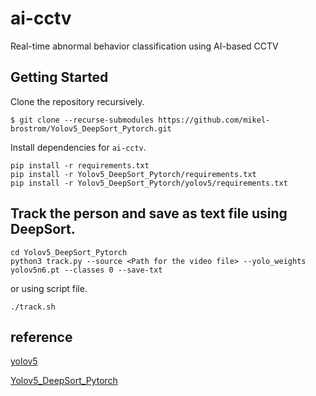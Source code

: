 # ai-cctv

Real-time abnormal behavior classification using AI-based CCTV

## Getting Started

Clone the repository recursively.

```
$ git clone --recurse-submodules https://github.com/mikel-brostrom/Yolov5_DeepSort_Pytorch.git
```

Install dependencies for `ai-cctv`.

```
pip install -r requirements.txt
pip install -r Yolov5_DeepSort_Pytorch/requirements.txt
pip install -r Yolov5_DeepSort_Pytorch/yolov5/requirements.txt
```

## Track the person and save as text file using DeepSort.

```
cd Yolov5_DeepSort_Pytorch
python3 track.py --source <Path for the video file> --yolo_weights yolov5n6.pt --classes 0 --save-txt
```

or using script file.

```
./track.sh
```

## reference

[yolov5](https://github.com/ultralytics/yolov5)

[Yolov5_DeepSort_Pytorch](https://github.com/mikel-brostrom/Yolov5_DeepSort_Pytorch)
